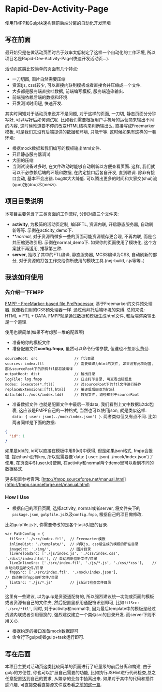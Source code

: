 # Rapid-Dev-Activity-Page
使用FMPP和Gulp快速构建前后端分离的自动化开发环境

## 写在前面

最开始只是在做活动页面时苦于效率太低制定了这样一个自动化的工作环境, 所以项目名是Rapid-Dev-Activity-Page(快速开发活动页...).

活动页这类比较简单的页面有几个特点:
- 一刀切图, 图片自然需要压缩
- 资源(js, css)较少, 可以直接内联到模板或者直接合并压缩成一个文件.
- 大多都是服务端直接吐数据, 前端编写模板, 服务端渲染输出.
- 前端强依赖后端的数据和环境.
- 开发测试时间短, 快速开发.

其实时间短对于活动页来说并不是问题, 对于这样的页面, 一刀切, 静态页面分分钟写好, 可以写好后如何调试呢. 比如我们需要根据用户手机号的运营商来输出不同的内容, 这时候难道要不停的改变HTML结构来判断输出么. 直接写成Freemarker模板, 可是我们又没有后端提供的数据和环境, 只能干等..这时候如果有这样的一套环境:
- 根据mock数据和我们编写的模板输出html文件.
- 开启静态服务器调试
- 大图的压缩
- 当测试设备过多时, 在文件改动时能够自动刷新以方便查看页面.
这样, 我们就可以不必依赖后端的环境和数据, 在约定接口后各自开发, 直到联调. 除非有接口变动, 基本不会出错. bug率大大降低. 可以腾出更多的时间和大家交(shui)流(qun)技(dou)术(meizi).

## 项目目录说明

本项目主要包含了三类页面的工作流程, 分别对应三个文件夹:

* **activity**, 为极简的活动页定制, 编译FTL, 资源内联, 开启静态服务器, 自动刷新等等. 示例在acticity_demo下.
* ***normal*, 对于资源稍微多一些的页面可能资源缓存更合理, 不再内联, 而是合并压缩更改引用. 示例在normal_demo下. 如果你的页面使用了模块化, 这个方案就不再适用, 推荐第三种.
* **server**, 抽取了其中的FTL编译, 静态服务器, MCSS编译为CSS, 自动刷新的部分, 对于资源的打包工作交给你所使用的模块工具.(nej-build, r.js等等..)

## 我该如何使用

### 先介绍一下FMPP
[FMPP - FreeMarker-based file PreProcessor](http://fmpp.sourceforge.net/), 基于Freemarker的文件预处理器, 就像我们用的CSS预处理器一样. 通过他拜托后端环境的束缚. 总的来说: HTML = FTL + DATA. FMPP就是通过数据和模板生成html文件, 和后端渲染输出是一个道理.

使用也很简单(如果不考虑那一堆的配置项)
* 准备的你的模板文件
* 准备配置文件**config.fmpp**, 虽然可以命令行带参数, 但谁也不想那么费劲.

```
sourceRoot: src                 // ftl目录
sources: index.ftl              // 需要编译为html的文件, 如果没有此项配置, 那么sourceRoot下的所有ftl都将被编译
outputRoot: dist                // 输出目录
logFile: log.fmpp               // 日志打印目录, 可查看出错信息
modes: [execute(*.ftl)]         // 对sourceRoot下的ftl文件进行操作
replaceExtensions:[ftl,html]    // 编译后后缀改为html
data:tdd(../mock/index.tdd)     // 数据文件, 路径相对于sourceRoot
```

* 准备数据文件
也就是配置文件中最后一项data, 我们看到上文中数据以tdd包裹, 这应该是FMPP自己的一种格式, 当然也可以使用json, 就是类似这样: `data: { user: json(../mock/index.json') }`. 两者类似但又有点不同. 比如两者同样是下面的数据:
```json
{
  "id": 1
}
```
如果是tdd的, id可以直接在模板中用${id}中获得, 但是如果json格式, fmpp会报错, 提示hash没有key, 所以就需要像`data: { user: json(../mock/index.json') }`使用, 在页面中${user.id}使用, 在activity和normal两个demo里可以看到不同的数据格式.

更多配置参考官网: [http://fmpp.sourceforge.net/manual.html](http://fmpp.sourceforge.net/manual.html)

### How I Use

* 根据自己的项目页面, 选择activity, normal或者server, 将文件夹下的`package.json`, `gulpfile.js`以及`config.fmpp`, 根据自己的项目做修改.

比如gulpfile.js下, 你需要修改的是各个task对应的目录.
```
var PathConfig = {
  ftlSrc: './src/index.ftl',  // Freemarker模板
  inlineDist: './template/',  // 内联js, css后生成的模板的所在目录
  imageSrc: './img/',         // 图片目录
  livereloadSrc: ['./js/index.js', './css/index.css', './dist/index.html'], // 自动刷新监听文件/目录
  liveInlineSrc: ['./src/index.ftl', './js/*.js', './css/*css'],    // 自动内联监听文件/目录
  fmppSrc: ['./src/index.ftl', './mock/index.json'],                 // 自动执行fmpp监听文件/目录
  lintSrc: './js/*.js'        // jshint检查文件目录
}
```

这里有一些建议, 以为gulp是资瓷通配符的, 所以强烈建议统一功能或页面的模板或者资源有自己的文件夹, 然后配置里都用通配符识别即可, 比如`ftlSrc: './src/*ftl'`, 同时, 对于activity和normal中, 因为最后template中的模板是经过资源内联或者引用替换的, 强烈建议建立一个类似src的目录开发. 而server下则不用关心.

* 根据约定的接口准备mock数据即可
* 命令行下gulp或者gulp+task运行即可.

## 写在后面

本项目主要对活动页这类比较简单的页面进行了轻量级的前后分离和构建, 由于gulp的方便性, 你也可以扩展自己需要的功能, 比如执行JSHint进行代码检查,总之任意配置达到自己的要求, 从繁杂的业务中抽离出来.
如果对于其中的代码和插件感兴趣, 可直接查看直接源文件或者看[之前的这一篇](https://github.com/zjzhome/Rapid-Dev-Activity-Page/blob/master/doc.md).
